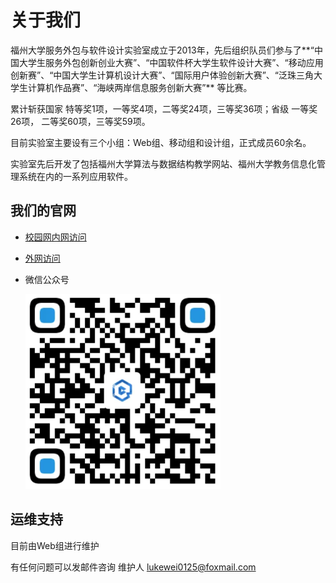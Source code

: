 # 关于我们

福州大学服务外包与软件设计实验室成立于2013年，先后组织队员们参与了**“中国大学生服务外包创新创业大赛”、“中国软件杯大学生软件设计大赛”、“移动应用创新赛”、“中国大学生计算机设计大赛”、“国际用户体验创新大赛”、“泛珠三角大学生计算机作品赛”、“海峡两岸信息服务创新大赛”** 等比赛。

累计斩获国家 特等奖1项，一等奖4项，二等奖24项，三等奖36项；省级 一等奖26项， 二等奖60项，三等奖59项。


目前实验室主要设有三个小组：Web组、移动组和设计组，正式成员60余名。

实验室先后开发了包括福州大学算法与数据结构教学网站、福州大学教务信息化管理系统在内的一系列应用软件。

## 我们的官网 

- [校园网内网访问](https://sosd.fzu.edu.cn/)
- [外网访问](https://sosd.creatorsn.com/)
- 微信公众号 
  
  ![](./assets/WX20240111-163536@2x.png)

## 运维支持

目前由Web组进行维护

有任何问题可以发邮件咨询 维护人 <lukewei0125@foxmail.com>